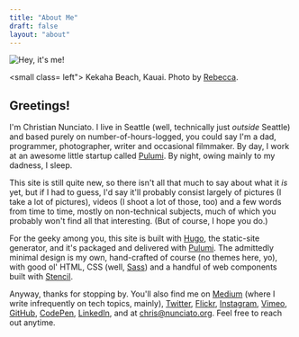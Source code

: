 ```yaml
---
title: "About Me"
draft: false
layout: "about"
---
```


<div class="media-container">
  <img src="https://s3.amazonaws.com/nunciato-media/images/2018-06-01-12-57-35.jpg" title="Hey, it's me!">

  <small class= left">
    Kekaha Beach, Kauai.
    Photo by [Rebecca](https://www.instagram.com/rebecca.nunciato/).
  </small>
</div>

## Greetings!

I'm Christian Nunciato. I live in Seattle (well, technically just _outside_ Seattle) and based purely on number-of-hours-logged, you could say I'm a dad, programmer, photographer, writer and occasional filmmaker. By day, I work at an awesome little startup called [Pulumi](https://pulumi.com/). By night, owing mainly to my dadness, I sleep.

This site is still quite new, so there isn't all that much to say about what it _is_ yet, but if I had to guess, I'd say it'll probably consist largely of pictures (I take a lot of pictures), videos (I shoot a lot of those, too) and a few words from time to time, mostly on non-technical subjects, much of which you probably won't find all that interesting. (But of course, I hope you do.)

For the geeky among you, this site is built with [Hugo](https://gohugo.io/), the static-site generator, and it's packaged and delivered with [Pulumi](https://pulumi.io/). The admittedly minimal design is my own, hand-crafted of course (no themes here, yo), with good ol' HTML, CSS (well, [Sass](https://sass-lang.com/)) and a handful of web components built with [Stencil](https://stenciljs.com/).

Anyway, thanks for stopping by. You'll also find me on
[Medium](https://medium.com/@cnunciato) (where I write infrequently on tech topics, mainly),
[Twitter](https://twitter.com/cnunciato),
[Flickr](https://www.flickr.com/photos/cnunciato),
[Instagram](https://www.instagram.com/cnunciato),
[Vimeo](https://vimeo.com/cnunciato),
[GitHub](https://github.com/cnunciato),
[CodePen](https://codepen.io/cnunciato),
[LinkedIn](https://linkedin.com/in/cnunciato), and at
[chris@nunciato.org](mailto:chris@nunciato.org). Feel free to reach out anytime.
